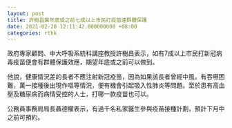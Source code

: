 ```yaml
---
layout: post
title: 許樹昌冀年底或之前七成以上市民打疫苗達群體保護
date: 2021-02-20 12:11:42.000000000 +08:00
categories: rthk
---
```


政府專家顧問、中大呼吸系統科講座教授許樹昌表示，如有7成以上市民打新冠病毒疫苗便會有群體保護效應，期望年底或之前可以做到。

他說，健康情況差的長者不應注射新冠疫苗，因為如果該長者曾經中風，有吞嚥困難，萬一接種後出現作嘔等情況，便有機會引起吸入性肺炎等問題。至於患有高血壓及糖尿病而病情受控的人士，打哪一款疫苗也可以。

公務員事務局局長聶德權表示，有過千名私家醫生參與疫苗接種計劃，預計下月中之前可預約。
